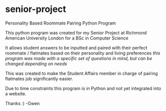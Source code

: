 # senior-project
Personality Based Roommate Pairing Python Program

This python program was created for my Senior Project at Richmond American University London for a BSc in Computer Science 

It allows student answers to be inputted and paired with their perfect roommate / flatmates based on their personality and living preferences 
*this program was made with a specific set of questions in mind, but can be changed depending on needs*

This was created to make the Student Affairs member in charge of pairing flatmates job significantly easier. 

Due to time constraints this program is in Python and not yet integrated into a website. 

Thanks :) 
          -Gwen
